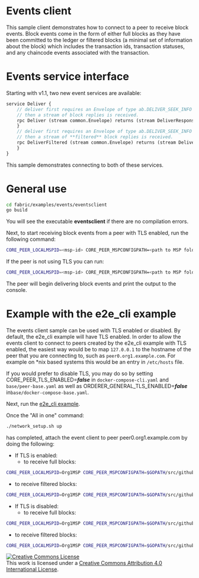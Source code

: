 # Events client
This sample client demonstrates how to connect to a peer to receive block
events. Block events come in the form of either full blocks as they have been
committed to the ledger or filtered blocks (a minimal set of information about
the block) which includes the transaction ids, transaction statuses, and any
chaincode events associated with the transaction.

# Events service interface
Starting with v1.1, two new event services are available:

```proto
service Deliver {
    // deliver first requires an Envelope of type ab.DELIVER_SEEK_INFO with Payload data as a marshaled orderer.SeekInfo message,
    // then a stream of block replies is received.
    rpc Deliver (stream common.Envelope) returns (stream DeliverResponse) {
    }
    // deliver first requires an Envelope of type ab.DELIVER_SEEK_INFO with Payload data as a marshaled orderer.SeekInfo message,
    // then a stream of **filtered** block replies is received.
    rpc DeliverFiltered (stream common.Envelope) returns (stream DeliverResponse) {
    }
}
```

This sample demonstrates connecting to both of these services.

# General use
```sh
cd fabric/examples/events/eventsclient
go build
```
You will see the executable **eventsclient** if there are no compilation errors.

Next, to start receiving block events from a peer with TLS enabled, run the
following command:

```sh
CORE_PEER_LOCALMSPID=<msp-id> CORE_PEER_MSPCONFIGPATH=<path to MSP folder> ./eventsclient -channelID=<channel-id> -filtered=<true or false> -tls=true -clientKey=<path to the client key> -clientCert=<path to the client TLS certificate> -rootCert=<path to the server root CA certificate>
```

If the peer is not using TLS you can run:

```bash
CORE_PEER_LOCALMSPID=<msp-id> CORE_PEER_MSPCONFIGPATH=<path to MSP folder> ./eventsclient -channelID=<channel-id> -filtered=<true or false> -tls=false
```

The peer will begin delivering block events and print the output to the console.

# Example with the e2e_cli example
The events client sample can be used with TLS enabled or disabled. By default,
the e2e_cli example will have TLS enabled. In order to allow the events client
to connect to peers created by the e2e_cli example with TLS enabled, the easiest
way would be to map `127.0.0.1` to the hostname of the peer that you are
connecting to, such as `peer0.org1.example.com`. For example on \*nix based
systems this would be an entry in `/etc/hosts` file.

If you would prefer to disable TLS, you may do so by setting
CORE_PEER_TLS_ENABLED=***false*** in ``docker-compose-cli.yaml`` and
``base/peer-base.yaml`` as well as
ORDERER_GENERAL_TLS_ENABLED=***false*** in``base/docker-compose-base.yaml``.

Next, run the [e2e_cli example](https://github.com/hyperledger/fabric/tree/master/examples/e2e_cli).

Once the "All in one" command:
```sh
./network_setup.sh up
```
has completed, attach the event client to peer peer0.org1.example.com by doing
the following:

* If TLS is enabled:
  * to receive full blocks:
```sh
CORE_PEER_LOCALMSPID=Org1MSP CORE_PEER_MSPCONFIGPATH=$GOPATH/src/github.com/hyperledger/fabric/examples/e2e_cli/crypto-config/peerOrganizations/org1.example.com/peers/peer0.Org1.example.com/msp ./eventsclient -server=peer0.org1.example.com:7051 -channelID=mychannel -filtered=false -tls=true -clientKey=$GOPATH/src/github.com/hyperledger/fabric/examples/e2e_cli/crypto-config/peerOrganizations/org1.example.com/users/Admin@Org1.example.com/tls/client.key -clientCert=$GOPATH/src/github.com/hyperledger/fabric/examples/e2e_cli/crypto-config/peerOrganizations/org1.example.com/users/Admin@Org1.example.com/tls/client.crt -rootCert=$GOPATH/src/github.com/hyperledger/fabric/examples/e2e_cli/crypto-config/peerOrganizations/org1.example.com/users/Admin@Org1.example.com/tls/ca.crt
```

  * to receive filtered blocks:
```sh
CORE_PEER_LOCALMSPID=Org1MSP CORE_PEER_MSPCONFIGPATH=$GOPATH/src/github.com/hyperledger/fabric/examples/e2e_cli/crypto-config/peerOrganizations/org1.example.com/peers/peer0.Org1.example.com/msp ./eventsclient -server=peer0.org1.example.com:7051 -channelID=mychannel -filtered=true -tls=true -clientKey=$GOPATH/src/github.com/hyperledger/fabric/examples/e2e_cli/crypto-config/peerOrganizations/org1.example.com/users/Admin@Org1.example.com/tls/client.key -clientCert=$GOPATH/src/github.com/hyperledger/fabric/examples/e2e_cli/crypto-config/peerOrganizations/org1.example.com/users/Admin@Org1.example.com/tls/client.crt -rootCert=$GOPATH/src/github.com/hyperledger/fabric/examples/e2e_cli/crypto-config/peerOrganizations/org1.example.com/users/Admin@Org1.example.com/tls/ca.crt
```

* If TLS is disabled:
  * to receive full blocks:
```sh
CORE_PEER_LOCALMSPID=Org1MSP CORE_PEER_MSPCONFIGPATH=$GOPATH/src/github.com/hyperledger/fabric/examples/e2e_cli/crypto-config/peerOrganizations/org1.example.com/peers/peer0.Org1.example.com/msp ./eventsclient -server=peer0.org1.example.com:7051 -channelID=mychannel -filtered=false -tls=false
```

  * to receive filtered blocks:
```sh
CORE_PEER_LOCALMSPID=Org1MSP CORE_PEER_MSPCONFIGPATH=$GOPATH/src/github.com/hyperledger/fabric/examples/e2e_cli/crypto-config/peerOrganizations/org1.example.com/peers/peer0.Org1.example.com/msp ./eventsclient -server=peer0.org1.example.com:7051 -channelID=mychannel -filtered=true -tls=false
```

<a rel="license" href="http://creativecommons.org/licenses/by/4.0/"><img alt="Creative Commons License" style="border-width:0" src="https://i.creativecommons.org/l/by/4.0/88x31.png" /></a><br />This work is licensed under a <a rel="license" href="http://creativecommons.org/licenses/by/4.0/">Creative Commons Attribution 4.0 International License</a>.
